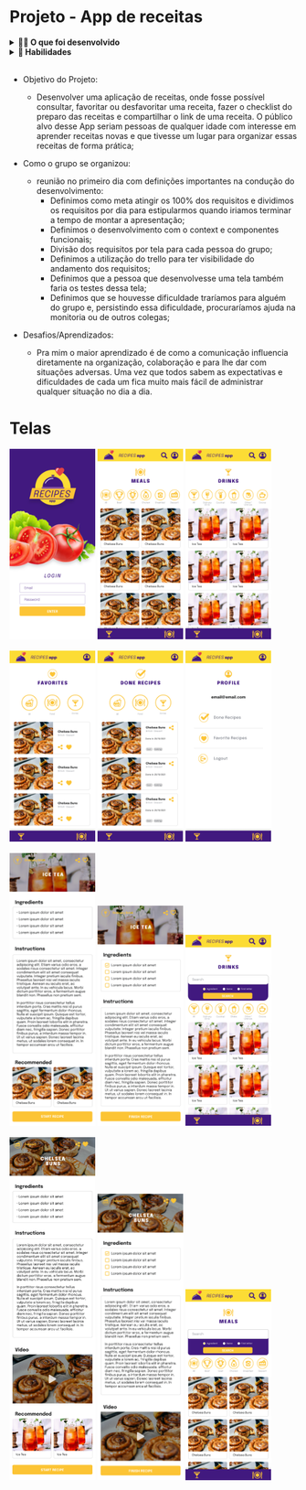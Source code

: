 # Projeto - App de receitas

<details>
  <summary><strong>👨‍💻 O que foi desenvolvido</strong></summary><br />

Desenvolver um app de receitas, utilizando o que há de mais moderno dentro do ecossistema React: Hooks e Context API!

Nele será possível: ver, buscar, filtrar, favoritar e acompanhar o progresso de preparação de receitas de comidas e bebidas!

A base de dados é 2 APIs distintas, uma para comidas e outra para bebidas.

O layout tem como foco dispositivos móveis, dessa forma todos os protótipos vão estar desenvolvidos em telas menores.

</details>

<details>
  <summary><strong>🚀 Habilidades</strong></summary><br />

- Utilizar _Redux_ para gerenciar estado
- Utilizar a biblioteca _React-Redux_
- Utilizar a Context API do _React_ para gerenciar estado
- Utilizar o _React Hook useState_
- Utilizar o _React Hook useContext_
- Utilizar o _React Hook useEffect_
- Criar Hooks customizados
</details><br />

- Objetivo do Projeto: 
  - Desenvolver uma aplicação de receitas, onde fosse possível consultar, favoritar ou desfavoritar uma receita, fazer o checklist do preparo das receitas e compartilhar o link de uma receita. O público alvo desse App seriam pessoas de qualquer idade com interesse em  aprender receitas novas e que tivesse um lugar para organizar essas receitas de forma prática;

 - Como o grupo se organizou:
    - reunião no primeiro dia com definições importantes na condução do desenvolvimento:
      - Definimos  como meta atingir os 100% dos requisitos e dividimos os requisitos por dia para estipularmos quando iriamos terminar a tempo de montar a apresentação;
      - Definimos o desenvolvimento com o context e componentes funcionais;
      - Divisão dos requisitos por tela para cada pessoa do grupo;
      - Definimos a utilização do trello para ter visibilidade do andamento dos requisitos;
      - Definimos que a pessoa que desenvolvesse uma tela também faria os testes dessa tela;
      - Definimos que se houvesse dificuldade traríamos para alguém do grupo  e, persistindo essa dificuldade, procuraríamos ajuda na monitoria ou de outros colegas;
  - Desafios/Aprendizados:
    - Pra mim o maior aprendizado é de como a comunicação influencia diretamente na organização, colaboração e para lhe dar com situações adversas. Uma vez que todos sabem as expectativas e dificuldades de cada um fica muito mais fácil de administrar qualquer situação no dia a dia.

# Telas

<div>
  <img src="./images/login.png" width="150" />
  <img src="./images/Foods.png" width="150" />
  <img src="./images/Drinks.png" width="150" />
</div><br />

<div>
  <img src="./images/favorites.png" width="150" />
  <img src="./images/Done.png" width="150" />
  <img src="./images/Profile.png" width="150" />
</div><br />

<div>
  <img src="./images/drink-recipe.png" width="150" />
  <img src="./images/drink-recipe_work.png" width="150" />
  <img src="./images/drinks-search.png" width="150" />
</div><br />

<div>
  <img src="./images/Foods-recipe.png" width="150" />
  <img src="./images/Foods-recipe_work.png" width="150" />
  <img src="./images/Foods-search.png" width="150" />
</div><br />
